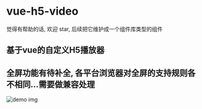 # vue-h5-video
觉得有帮助的话, 欢迎 star, 后续把它维护成一个组件库类型的组件

## 基于vue的自定义H5播放器

## 全屏功能有待补全, 各平台浏览器对全屏的支持规则各不相同...需要做兼容处理

![demo img](https://github.com/appleguardu/vue-h5-video/blob/master/1.png)

